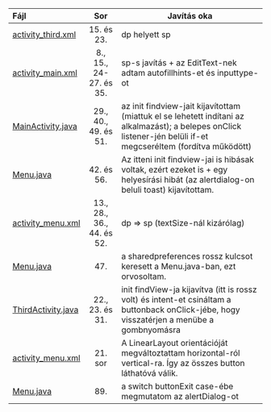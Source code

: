 | Fájl                                                                                                                                  |            Sor            | Javítás oka                                                                                                                                                       |
| :------------------------------------------------------------------------------------------------------------------------------------ | :-----------------------: | ----------------------------------------------------------------------------------------------------------------------------------------------------------------- |
| [activity_third.xml](https://github.com/pivarcsi-gergely/petrik-14-android-Debugging/commit/dab21ab096f6664fcccea5fd14a577b19cfe15dd) |        15. és 23.         | dp helyett sp                                                                                                                                                     |
| [activity_main.xml](https://github.com/pivarcsi-gergely/petrik-14-android-Debugging/commit/fbd14722ab4d11aab90b03a2b59a509e1ffe54f8)  |  8., 15., 24-27. és 35.   | sp-s javítás + az EditText-nek adtam autofillhints-et és inputtype-ot                                                                                             |
| [MainActivity.java](https://github.com/pivarcsi-gergely/petrik-14-android-Debugging/commit/5dffa0eb3cff0d12e9a5e271647523576a1f2cda)  |   29., 40., 49. és 51.    | az init findview-jait kijavítottam (miattuk el se lehetett indítani az alkalmazást); a belepes onClick listener-jén belüli if-et megcseréltem (fordítva működött) |
| [Menu.java](https://github.com/pivarcsi-gergely/petrik-14-android-Debugging/commit/5d33d6db13f5451e5065253cc394f5489bbfe622)          |        42. és 56.         | Az itteni init findview-jai is hibásak voltak, ezért ezeket is + egy helyesírási hibát (az alertdialog-on beluli toast) kijavítottam.                             |
| [activity_menu.xml](https://github.com/pivarcsi-gergely/petrik-14-android-Debugging/commit/5d33d6db13f5451e5065253cc394f5489bbfe622)  | 13., 28., 36., 44. és 52. | dp => sp (textSize-nál kizárólag)                                                                                                                                 |
| [Menu.java](https://github.com/pivarcsi-gergely/petrik-14-android-Debugging/commit/1d057ea6aa846e15519077d83f03fba57950690a)          |            47.            | a sharedpreferences rossz kulcsot keresett a Menu.java-ban, ezt orvosoltam.                                                                                       |
| [ThirdActivity.java](https://github.com/pivarcsi-gergely/petrik-14-android-Debugging/commit/323d4d0839d5eae9b58fbac38c2dfd233d31aeb4) |      22., 23. és 31.      | init findView-ja kijavítva (itt is rossz volt) és intent-et csináltam a buttonback onClick-jébe, hogy visszatérjen a menübe a gombnyomásra                        |
| [activity_menu.xml](https://github.com/pivarcsi-gergely/petrik-14-android-Debugging/commit/cb712d632c7a2d42e2ea1aeaaf0fe5eb0d8cc756)  |          21. sor          | A LinearLayout orientációját megváltoztattam horizontal-ról vertical-ra. Így az összes button láthatóvá válik.                                                    |
| [Menu.java](https://github.com/pivarcsi-gergely/petrik-14-android-Debugging/commit/524eba2cb2eb5c4a7b613532fed97aec5fe5f0b7a)         |            89.            | a switch buttonExit case-ébe megmutatom az alertDialog-ot                                                                                                         |
